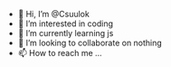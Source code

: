 - 👋 Hi, I’m @Csuulok
- 👀 I’m interested in coding
- 🌱 I’m currently learning js
- 💞️ I’m looking to collaborate on nothing
- 📫 How to reach me ...

<!---
Csuulok/Csuulok is a ✨ special ✨ repository because its `README.md` (this file) appears on your GitHub profile.
You can click the Preview link to take a look at your changes.
--->
